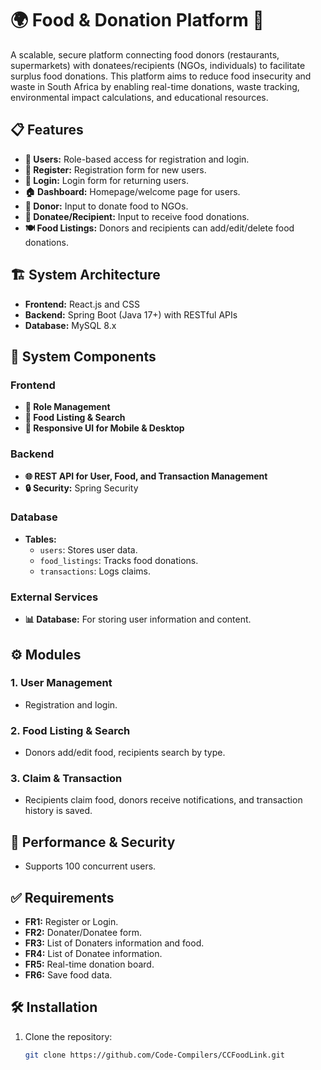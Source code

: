 # 🌍 **Food & Donation Platform** 🍞

A scalable, secure platform connecting food donors (restaurants, supermarkets) with donatees/recipients (NGOs, individuals) to facilitate surplus food donations. This platform aims to reduce food insecurity and waste in South Africa by enabling real-time donations, waste tracking, environmental impact calculations, and educational resources.

## 📋 **Features**
- **👥 Users:** Role-based access for registration and login.
- **📝 Register:** Registration form for new users.
- **🔑 Login:** Login form for returning users.
- **🏠 Dashboard:** Homepage/welcome page for users.
- **🍲 Donor:** Input to donate food to NGOs.
- **🥕 Donatee/Recipient:** Input to receive food donations.
- **🍽️ Food Listings:** Donors and recipients can add/edit/delete food donations.

## 🏗️ **System Architecture**
- **Frontend:** React.js and CSS
- **Backend:** Spring Boot (Java 17+) with RESTful APIs
- **Database:** MySQL 8.x

## 🧩 **System Components**
### Frontend
- **🔑 Role Management**
- **🍛 Food Listing & Search**
- **📱 Responsive UI for Mobile & Desktop**

### Backend
- **🌐 REST API for User, Food, and Transaction Management**
- **🔒 Security:** Spring Security

### Database
- **Tables:**
  - `users`: Stores user data.
  - `food_listings`: Tracks food donations.
  - `transactions`: Logs claims.

### External Services
- **📊 Database:** For storing user information and content.

## ⚙️ **Modules**
### 1. User Management
- Registration and login.

### 2. Food Listing & Search
- Donors add/edit food, recipients search by type.

### 3. Claim & Transaction
- Recipients claim food, donors receive notifications, and transaction history is saved.

## 🚀 **Performance & Security**
- Supports 100 concurrent users.

## ✅ **Requirements**
- **FR1:** Register or Login.
- **FR2:** Donater/Donatee form.
- **FR3:** List of Donaters information and food.
- **FR4:** List of Donatee information.
- **FR5:** Real-time donation board.
- **FR6:** Save food data.

## 🛠️ **Installation**
1. Clone the repository:
   ```bash
   git clone https://github.com/Code-Compilers/CCFoodLink.git
